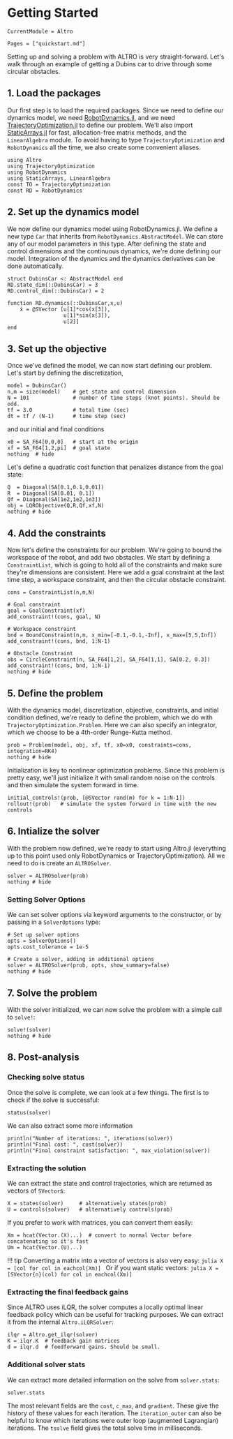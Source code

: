 # Getting Started 

```@meta
CurrentModule = Altro
```

```@contents
Pages = ["quickstart.md"]
```
Setting up and solving a problem with ALTRO is very straight-forward. Let's
walk through an example of getting a Dubins car to drive through some circular
obstacles.

## 1. Load the packages
Our first step is to load the required packages. Since we need to define our
dynamics model, we need [RobotDynamics.jl](https://github.com/RoboticExplorationLab/RobotDynamics.jl), and we need [TrajectoryOptimization.jl](https://github.com/RoboticExplorationLab/TrajectoryOptimization.jl) to define our problem. We'll 
also import [StaticArrays.jl](https://github.com/JuliaArrays/StaticArrays.jl) for 
fast, allocation-free matrix methods, and the `LinearAlgebra` module. To avoid 
having to type `TrajectoryOptimization` and `RobotDynamics` all the time, we also
create some convenient aliases.

```@example car
using Altro
using TrajectoryOptimization
using RobotDynamics
using StaticArrays, LinearAlgebra
const TO = TrajectoryOptimization
const RD = RobotDynamics
```

## 2. Set up the dynamics model
We now define our dynamics model using RobotDynamics.jl. We define a new type `Car` 
that inherits from `RobotDynamics.AbstractModel`. We can store any of our model 
parameters in this type. After defining the state and control dimensions and the 
continuous dynamics, we're done defining our model. Integration of the dynamics
and the dynamics derivatives can be done automatically.

```@example car
struct DubinsCar <: AbstractModel end
RD.state_dim(::DubinsCar) = 3
RD.control_dim(::DubinsCar) = 2

function RD.dynamics(::DubinsCar,x,u)
    ẋ = @SVector [u[1]*cos(x[3]),
                  u[1]*sin(x[3]),
                  u[2]]
end
```

## 3. Set up the objective
Once we've defined the model, we can now start defining our problem. Let's start
by defining the discretization,
```@example car
model = DubinsCar()
n,m = size(model)    # get state and control dimension
N = 101              # number of time steps (knot points). Should be odd.
tf = 3.0             # total time (sec)
dt = tf / (N-1)      # time step (sec)
```
and our initial and final conditions
```@example car
x0 = SA_F64[0,0,0]   # start at the origin
xf = SA_F64[1,2,pi]  # goal state
nothing  # hide
```
Let's define a quadratic cost function that penalizes distance from the goal state:
```@example car
Q  = Diagonal(SA[0.1,0.1,0.01])
R  = Diagonal(SA[0.01, 0.1])
Qf = Diagonal(SA[1e2,1e2,1e3])
obj = LQRObjective(Q,R,Qf,xf,N)
nothing # hide
```

## 4. Add the constraints
Now let's define the constraints for our problem. We're going to bound the workspace of the robot, and add two obstacles. We start by defining a `ConstraintList`, which 
is going to hold all of the constraints and make sure they're dimensions are 
consistent. Here we add a goal constraint at the last time step, a workspace 
constraint, and then the circular obstacle constraint.
```@example car
cons = ConstraintList(n,m,N)

# Goal constraint
goal = GoalConstraint(xf)
add_constraint!(cons, goal, N)

# Workspace constraint
bnd = BoundConstraint(n,m, x_min=[-0.1,-0.1,-Inf], x_max=[5,5,Inf])
add_constraint!(cons, bnd, 1:N-1)

# Obstacle Constraint
obs = CircleConstraint(n, SA_F64[1,2], SA_F64[1,1], SA[0.2, 0.3])
add_constraint!(cons, bnd, 1:N-1)
nothing # hide
```

## 5. Define the problem
With the dynamics model, discretization, objective, constraints, and initial condition
defined, we're ready to define the problem, which we do with 
`TrajectoryOptimization.Problem`. Here we can also specify an integrator, which we
choose to be a 4th-order Runge-Kutta method.
```@example car
prob = Problem(model, obj, xf, tf, x0=x0, constraints=cons, integration=RK4)
nothing # hide
```
Initialization is key to nonlinear optimization problems. Since this problem is pretty
easy, we'll just initialize it with small random noise on the controls and then
simulate the system forward in time.
```@example car
initial_controls!(prob, [@SVector rand(m) for k = 1:N-1])
rollout!(prob)   # simulate the system forward in time with the new controls
```

## 6. Intialize the solver
With the problem now defined, we're ready to start using Altro.jl (everything up to
this point used only RobotDynamics or TrajectoryOptimization). All we need to
do is create an `ALTROSolver`.
```@example car
solver = ALTROSolver(prob)
nothing # hide
```

### Setting Solver Options
We can set solver options via keyword arguments to the constructor, or by passing in 
a `SolverOptions` type:
```@example car
# Set up solver options
opts = SolverOptions()
opts.cost_tolerance = 1e-5

# Create a solver, adding in additional options
solver = ALTROSolver(prob, opts, show_summary=false)
nothing # hide
```

## 7. Solve the problem
With the solver initialized, we can now solve the problem with a simple call to 
`solve!`:
```@example car
solve!(solver)
nothing # hide
```

## 8. Post-analysis

### Checking solve status
Once the solve is complete, we can look at a few things. The first is to check if the
solve is successful:
```@example car
status(solver)
```
We can also extract some more information
```@example car
println("Number of iterations: ", iterations(solver))
println("Final cost: ", cost(solver))
println("Final constraint satisfaction: ", max_violation(solver))
```

### Extracting the solution
We can extract the state and control trajectories, which are returned as vectors of
`SVector`s:
```@example car
X = states(solver)     # alternatively states(prob)
U = controls(solver)   # alternatively controls(prob)
```
If you prefer to work with matrices, you can convert them easily:
```@example car
Xm = hcat(Vector.(X)...)  # convert to normal Vector before concatenating so it's fast
Um = hcat(Vector.(U)...)
```


!!! tip
    Converting a matrix into a vector of vectors is also very easy:
    ```julia
    X = [col for col in eachcol(Xm)]
    ```
    Or if you want static vectors:
    ```julia
    X = [SVector{n}(col) for col in eachcol(Xm)]
    ```

### Extracting the final feedback gains 
Since ALTRO uses iLQR, the solver computes a locally optimal linear feedback policy
which can be useful for tracking purposes. We can extract it from the internal 
`Altro.iLQRSolver`:
```@example car
ilqr = Altro.get_ilqr(solver)
K = ilqr.K  # feedback gain matrices
d = ilqr.d  # feedforward gains. Should be small.
```

### Additional solver stats
We can extract more detailed information on the solve from `solver.stats`:
```@example car
solver.stats
```
The most relevant fields are the `cost`, `c_max`, and `gradient`.
These give the history of these values for each iteration. The `iteration_outer` can
also be helpful to know which iterations were outer loop (augmented Lagrangian) 
iterations. The `tsolve` field gives the total solve time in milliseconds.